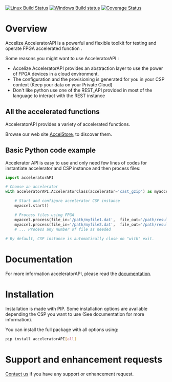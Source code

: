 [![Linux Build Status](https://travis-ci.org/Accelize/acceleratorAPI.svg?branch=master)](https://travis-ci.org/Accelize/acceleratorAPI)
[![Windows Build status](https://ci.appveyor.com/api/projects/status/qo4tfua8spb2jt42/branch/master?svg=true)](https://ci.appveyor.com/project/xlz-jgoutin/acceleratorapi/branch/master)
[![Coverage Status](https://coveralls.io/repos/github/Accelize/acceleratorAPI/badge.svg?branch=master)](https://coveralls.io/github/Accelize/acceleratorAPI?branch=master)

# Overview

Accelize AcceleratorAPI is a powerful and flexible toolkit for testing and operate FPGA accelerated function .

Some reasons you might want to use AcceleratorAPI :
+ Accelize AcceleratorAPI provides an abstraction layer to use the power of FPGA devices in a cloud environment. 
+ The configuration and the provisioning is generated for you in your CSP context (Keep your data on your Private Cloud)
+ Don't like python use one of the REST_API provided in most of the language to interact with the REST instance

## All the accelerated functions

AcceleratorAPI provides a variety of accelerated functions.

Browse our web site [AccelStore](https://accelstore.accelize.com), to discover them.

## Basic Python code example

Accelerator API is easy to use and only need few lines of codes for instantiate accelerator and CSP instance and then
 process files:

```python
import acceleratorAPI

# Choose an accelerator
with acceleratorAPI.AcceleratorClass(accelerator='cast_gzip') as myaccel:

    # Start and configure accelerator CSP instance
    myaccel.start()

    # Process files using FPGA
    myaccel.process(file_in='/path/myfile1.dat',  file_out='/path/result1.dat')
    myaccel.process(file_in='/path/myfile2.dat',  file_out='/path/result2.dat')
    # ... Process any number of file as needed
    
# By default, CSP instance is automatically close on "with" exit.
```

# Documentation

For more information acceleratorAPI, please read the [documentation](https://).

# Installation

Installation is made with PIP. Some installation options are available depending the CSP you want to use (See 
documentation for more information).

You can install the full package with all options using:
```bash
pip install acceleratorAPI[all]
```

# Support and enhancement requests
[Contact us](https://www.accelize.com/contact) if you have any support or enhancement request.
